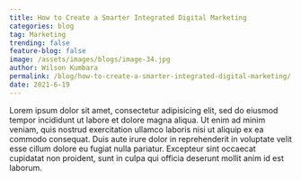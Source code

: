 ```yaml
---
title: How to Create a Smarter Integrated Digital Marketing
categories: blog
tag: Marketing
trending: false
feature-blog: false
image: /assets/images/blogs/image-34.jpg
author: Wilson Kumbara
permalink: /blog/how-to-create-a-smarter-integrated-digital-marketing/
date: 2021-6-19
---
```


Lorem ipsum dolor sit amet, consectetur adipisicing elit, sed do eiusmod tempor incididunt ut labore et dolore magna aliqua. Ut enim ad minim veniam, quis nostrud exercitation ullamco laboris nisi ut aliquip ex ea commodo consequat. Duis aute irure dolor in reprehenderit in voluptate velit esse cillum dolore eu fugiat nulla pariatur. Excepteur sint occaecat cupidatat non proident, sunt in culpa qui officia deserunt mollit anim id est laborum.
